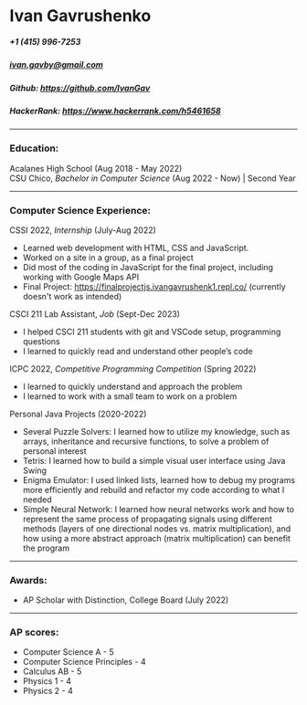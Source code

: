 # Ivan Gavrushenko
##### +1 (415) 996-7253
##### <ivan.gavby@gmail.com>
##### Github: <https://github.com/IvanGav>
##### HackerRank: <https://www.hackerrank.com/h5461658>

***

### Education:
Acalanes High School (Aug 2018 - May 2022)  
CSU Chico, *Bachelor in Computer Science* (Aug 2022 - Now) | Second Year

***

### Computer Science Experience:
CSSI 2022, *Internship* (July-Aug 2022)
- Learned web development with HTML, CSS and JavaScript.
- Worked on a site in a group, as a final project
- Did most of the coding in JavaScript for the final project, including working with Google Maps API 
- Final Project: <https://finalprojectjs.ivangavrushenk1.repl.co/> (currently doesn't work as intended)

CSCI 211 Lab Assistant, *Job* (Sept-Dec 2023)
- I helped CSCI 211 students with git and VSCode setup, programming questions
- I learned to quickly read and understand other people’s code

ICPC 2022, *Competitive Programming Competition* (Spring 2022)
- I learned to quickly understand and approach the problem
- I learned to work with a small team to work on a problem

Personal Java Projects (2020-2022)
- Several Puzzle Solvers:  I learned how to utilize my knowledge, such as arrays, inheritance and recursive functions, to solve a problem of personal interest
- Tetris:  I learned how to build a simple visual user interface using Java Swing
- Enigma Emulator:  I used linked lists, learned how to debug my programs more efficiently and rebuild and refactor my code according to what I needed
- Simple Neural Network: I learned how neural networks work and how to represent the same process of propagating signals using different methods (layers of one directional nodes vs. matrix multiplication), and how using a more abstract approach (matrix multiplication) can benefit the program

***

### Awards:
- AP Scholar with Distinction, College Board (July 2022)

***

### AP scores:
- Computer Science A - 5
- Computer Science Principles - 4
- Calculus AB - 5
- Physics 1 - 4
- Physics 2 - 4
